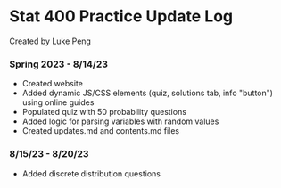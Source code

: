 # Stat 400 Practice Update Log
Created by Luke Peng

### Spring 2023 - 8/14/23
- Created website
- Added dynamic JS/CSS elements (quiz, solutions tab, info "button") using online guides
- Populated quiz with 50 probability questions
- Added logic for parsing variables with random values
- Created updates.md and contents.md files

### 8/15/23 - 8/20/23
- Added discrete distribution questions
